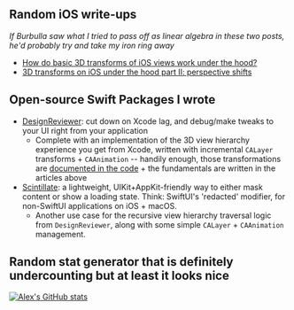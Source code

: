 ## Random iOS write-ups
_If Burbulla saw what I tried to pass off as linear algebra in these two posts, he'd probably try and take my iron ring away_
* [How do basic 3D transforms of iOS views work under the hood?](https://thealexanderlee.com/blog/how-do-3d-transforms-of-ios-views-work-under-the-hood)
* [3D transforms on iOS under the hood part II: perspective shifts](https://thealexanderlee.com/blog/3d-transforms-on-ios-under-the-hood-part-2-perspective-shifts)

## Open-source Swift Packages I wrote
* [DesignReviewer](https://github.com/alexslee/DesignReviewer): cut down on Xcode lag, and debug/make tweaks to your UI right from your application
    *  Complete with an implementation of the 3D view hierarchy experience you get from Xcode, written with incremental `CALayer` transforms + `CAAnimation` -- handily enough, those transformations are [documented in the code](https://github.com/alexslee/DesignReviewer/blob/0d36b57f57d3581bc44defb43ec01d70dc0ca2cb/Sources/DesignReviewer/Exploded%20Hierarchy/DesignReviewExplodedHierarchyContainerView.swift#L74) + the fundamentals are written in the articles above
 *  [Scintillate](https://github.com/alexslee/Scintillate): a lightweight, UIKit+AppKit-friendly way to either mask content or show a loading state. Think: SwiftUI's 'redacted' modifier, for non-SwiftUI applications on iOS + macOS.
    *  Another use case for the recursive view hierarchy traversal logic from `DesignReviewer`, along with some simple `CALayer` + `CAAnimation` management.

## Random stat generator that is definitely undercounting but at least it looks nice

[![Alex's GitHub stats](https://github-readme-stats-psi-coral.vercel.app/api?username=alexslee&count_private=true&include_all_commits=true&theme=nightowl)](https://github.com/anuraghazra/github-readme-stats)

<!--
**alexslee/alexslee** is a ✨ _special_ ✨ repository because its `README.md` (this file) appears on your GitHub profile.

Here are some ideas to get you started:

- 🔭 I’m currently working on ...
- 🌱 I’m currently learning ...
- 👯 I’m looking to collaborate on ...
- 🤔 I’m looking for help with ...
- 💬 Ask me about ...
- 📫 How to reach me: ...
- 😄 Pronouns: ...
- ⚡ Fun fact: ...
-->
